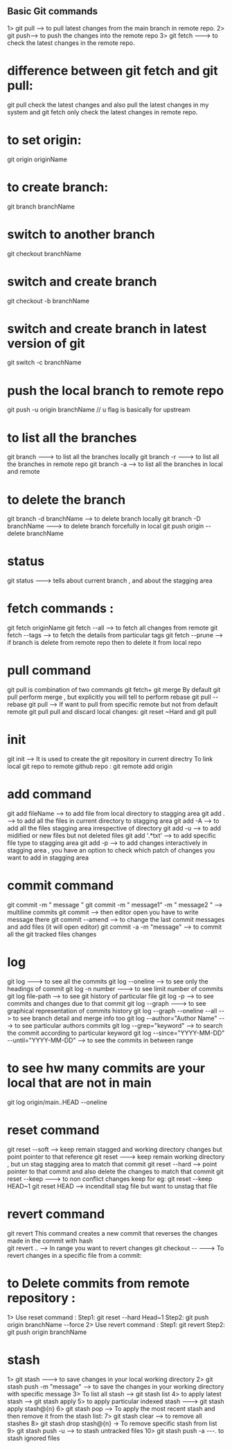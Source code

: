 ## Basic Git commands 
1> git pull --> to pull latest changes from the main branch in remote repo.
2> git push--> to push the changes into the remote repo 
3> git fetch ---> to check the latest changes in the remote repo.

# difference between git fetch and git pull: 
git pull check the latest changes and also pull the latest changes in my system and git fetch only check the latest changes in remote repo.

# to set origin: 
git origin originName 

# to create branch:
git branch branchName

# switch to another branch 
git checkout branchName 

# switch and create branch 
git checkout -b branchName 

# switch and create branch in latest version of git 
git switch -c branchName 

# push the local branch to remote repo 
git push -u origin branchName // u flag is basically for upstream 

# to list all the branches 
git branch ---> to list all the branches locally 
git branch -r ---> to list all the branches in remote repo 
git branch -a --> to list all the branches in local and remote 

# to delete the branch
git branch -d branchName --> to delete branch locally 
git branch -D branchName ---> to delete branch forcefully in local 
git push origin --delete branchName 

# status 
git status ---> tells about current branch , and about the stagging area 

# fetch commands :
git fetch originName 
git fetch --all --> to fetch all changes from remote 
git fetch --tags --> to fetch the details from particular tags 
git fetch --prune --> if branch is delete from remote repo then to delete it from local repo 

# pull command 
git pull is combination of two commands git fetch+ git merge 
By default git pull perform merge , but explicitly you will tell to perform rebase git pull --rebase 
git pull <remote-name> --> If want to pull from specific remote but not from default remote 
git pull <remote-name> <branch-name>
pull and discard local changes: git reset ~Hard and git pull <remote-name> <branch-name> 

# init 
git init --> It is used to create the git repository in current directry 
To link local git repo to remote github repo : 
git remote add origin <remote-repo-url> 

# add command 
git add fileName --> to add file from local directory to stagging area 
git add . --> to add all the files in current directory to stagging area 
git add -A --> to add all the files  stagging area irrespective of directory 
git add -u --> to add midified or new files but not deleted files 
git add '.*txt' --> to add specific file type to stagging area 
git add -p --> to add changes interactively in stagging area , you have an option to check which patch of changes you want to add in stagging area 

# commit command 
git commit -m " message " 
git commit -m " message1" -m  " message2 " --> multiline commits 
git commit --> then editor open you have to write message there 
git commit --amend --> to change the last commit messages and add files (it will open editor) 
git commit -a -m "message" --> to commit all the git tracked files changes 

# log 
git log ---> to see all the commits 
git log --oneline --> to see only the headings of commit 
git log -n number ---> to see limit  number of commits 
git log file-path --> to see git history of particular file 
git log -p --> to see commits and changes due to that commit 
git log --graph ---> to see graphical representation of commits history 
git log --graph --oneline --all  --> to see branch detail and merge info too
git log --author="Author Name"  ---> to see particular authors commits 
git log --grep="keyword"  --> to search the commit according to particular keyword 
git log --since="YYYY-MM-DD" --until="YYYY-MM-DD"   --> to see the commits in between range 


# to see hw many commits are your local that are not in main 
git log origin/main..HEAD --oneline

# reset command 
git reset --soft <commit> --> keep remain stagged and working directory changes but point pointer to that reference 
git reset <commit> ---> keep remain working directory , but un stag stagging area to match that commit 
git reset --hard <commmit> --> point pointer to that commit and also delete the changes to match that commit 
git reset --keep <commit>   ---> to non conflict changes keep 
for eg: git reset --keep HEAD~1
git reset HEAD <file> --> incenditall stag file but want to unstag that file 

# revert command 
git revert <commit> This command creates a new commit that reverses the changes made in the commit with hash  
git revert <oldest-commit>..<newest-commit>  --> In range you want to revert changes 
git checkout <commit> -- <file>  ---> To revert changes in a specific file from a commit: 

# to Delete commits from remote repository : 
1> Use reset command : 
Step1: git reset --hard Head~1
Step2: git push origin branchName --force 
2> Use revert command : 
Step1: git revert <commit-hash>
Step2: git push origin branchName

# stash 
1> git stash ---> to save changes in your local working directory 
2> git stash push -m "message" --> to save the changes in your working directory with specific message 
3> To list all stash --> git stash list 
4> to apply latest stash --> git stash apply
5> to apply particular indexed stash ---> git stash apply stash@{n}
6> git stash pop  --> To apply the most recent stash and then remove it from the stash list:
7> git stash clear --> to remove all stashes 
8> git stash drop stash@{n}  -> To remove specific stash from list 
9> git stash push -u --> to stash untracked files 
10> git stash push -a ---. to stash ignored files


